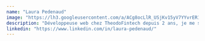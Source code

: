 ```yaml
---
name: "Laura Pedenaud"
image: "https://lh3.googleusercontent.com/a/ACg8ocLlR_USjKv15yV7YYvrER1-z34Ha077ULHTbPLnbWxQmX1_yBN8=s96-c"
description: "Développeuse web chez TheodoFintech depuis 2 ans, je me spécialise dans Angular et la résolution de bugs complexes. Passionnée par le debugging, j'ai développé une bonne compréhension des mécanismes internes d'Angular, que je partage à travers des formations et des articles techniques. Cette transmission de connaissances a permis de réduire de 50% les bugs récurrents au sein de trois équipes, notamment sur des projets réalisés en collaboration avec Bpifrance. Parallèlement, je me passionne de prise de parole en public et je participe régulièrement à des concours d'éloquence."
linkedin: "https://www.linkedin.com/in/laura-pedenaud/"
---
```

